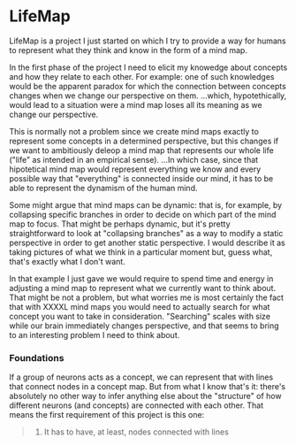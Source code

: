 # LifeMap
LifeMap is a project I just started on which I try to provide a way for humans to represent what they think and know in the form of a mind map. 

In the first phase of the project I need to elicit my knowedge about concepts and how they relate to each other.
For example: one of such knowledges would be the apparent paradox for which the connection between concepts changes when we change our perspective on them.
...which, hypotethically, would lead to a situation were a mind map loses all its meaning as we change our perspective. 

This is normally not a problem since we create mind maps exactly to represent some concepts in a determined perspective, but this changes if we want to ambitiously
deleop a mind map that represents our whole life ("life" as intended in an empirical sense). ...In which case, since that hipotetical mind map would represent 
everything we know and every possible way that "everything" is connected inside our mind, it has to be able to represent the dynamism of the human mind.

Some might argue that mind maps can be dynamic: that is, for example, by collapsing specific branches in order to decide on which part of the mind map to focus. 
That might be perhaps dynamic, but it's pretty straightforward to look at "collapsing branches" as a way to modify a static perspective in order to get another
static perspective. I would describe it as taking pictures of what we think in a particular moment but, guess what, that's exactly what I don't want. 

In that example I just gave we would require to spend time and energy in adjusting a mind map to represent what we currently want to think about. 
That might be not a problem, but what worries me is most certainly the fact that with XXXXL mind maps you would need to actually search for what concept you want
to take in consideration. 
"Searching" scales with size while our brain immediately changes perspective, and that seems to bring to an interesting problem I need to think about. 


### Foundations

If a group of neurons acts as a concept, we can represent that with lines that connect nodes in a concept map.
But from what I know that's it: there's absolutely no other way to infer anything else about the "structure" of how different neurons (and concepts) are connected
with each other. 
That means the first requirement of this project is this one:
>1. It has to have, at least, nodes connected with lines
